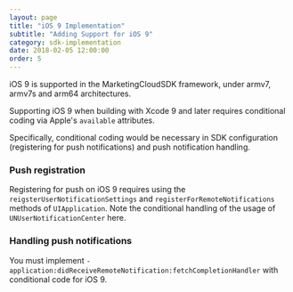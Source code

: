 ```yaml
---
layout: page
title: "iOS 9 Implementation"
subtitle: "Adding Support for iOS 9"
category: sdk-implementation
date: 2018-02-05 12:00:00
order: 5
---
```


iOS 9 is supported in the MarketingCloudSDK framework, under armv7, armv7s and arm64 architectures.

Supporting iOS 9 when building with Xcode 9 and later requires conditional coding via Apple's `available` attributes.

Specifically, conditional coding would be necessary in SDK configuration (registering for push notifications) and push notification handling.

### Push registration

Registering for push on iOS 9 requires using the `reigsterUserNotificationSettings` and `registerForRemoteNotifications` methods of `UIApplication`. Note the conditional handling of the usage of `UNUserNotificationCenter` here.

<script src="https://gist.github.com/sfmc-mobilepushsdk/9adf5dafa2ef98c9484aaa7a66d7668b.js"></script>
<script src="https://gist.github.com/sfmc-mobilepushsdk/5aabbd1337fab819109e427460e26ec7.js"></script>

### Handling push notifications

You must implement `-application:didReceiveRemoteNotification:fetchCompletionHandler` with conditional code for iOS 9.
<script src="https://gist.github.com/sfmc-mobilepushsdk/5268061311a34b96a33c7cad97d237a3.js"></script>
<script src="https://gist.github.com/sfmc-mobilepushsdk/e0a96e7f956cc33c1d16f9e99e313500.js"></script>